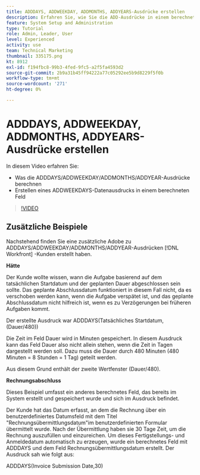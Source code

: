 ```yaml
---
title: ADDDAYS, ADDWEEKDAY, ADDMONTHS, ADDYEARS-Ausdrücke erstellen
description: Erfahren Sie, wie Sie die ADD-Ausdrücke in einem berechneten Feld in Adobe verwenden und erstellen. [!DNL Workfront].
feature: System Setup and Administration
type: Tutorial
role: Admin, Leader, User
level: Experienced
activity: use
team: Technical Marketing
thumbnail: 335175.png
kt: 8912
exl-id: f194fbc8-99b3-4fed-9fc5-a2f5fa4593d2
source-git-commit: 2b9a31b45ff94222a77c05292ee5b9d8229f5f0b
workflow-type: tm+mt
source-wordcount: '271'
ht-degree: 0%

---
```


# ADDDAYS, ADDWEEKDAY, ADDMONTHS, ADDYEARS-Ausdrücke erstellen

In diesem Video erfahren Sie:

* Was die ADDDAYS/ADDWEEKDAY/ADDMONTHS/ADDYEAR-Ausdrücke berechnen
* Erstellen eines ADDWEEKDAYS-Datenausdrucks in einem berechneten Feld

>[!VIDEO](https://video.tv.adobe.com/v/335175/?quality=12)

## Zusätzliche Beispiele

Nachstehend finden Sie eine zusätzliche Adobe zu ADDDAYS/ADDWEEKDAY/ADDMONTHS/ADDYEAR-Ausdrücken [!DNL Workfront] -Kunden erstellt haben.

**Hätte**

Der Kunde wollte wissen, wann die Aufgabe basierend auf dem tatsächlichen Startdatum und der geplanten Dauer abgeschlossen sein sollte. Das geplante Abschlussdatum funktioniert in diesem Fall nicht, da es verschoben werden kann, wenn die Aufgabe verspätet ist, und das geplante Abschlussdatum nicht hilfreich ist, wenn es zu Verzögerungen bei früheren Aufgaben kommt.

Der erstellte Ausdruck war ADDDAYS(Tatsächliches Startdatum,(Dauer/480))

Die Zeit im Feld Dauer wird in Minuten gespeichert. In diesem Ausdruck kann das Feld Dauer also nicht allein stehen, wenn die Zeit in Tagen dargestellt werden soll. Dazu muss die Dauer durch 480 Minuten (480 Minuten = 8 Stunden = 1 Tag) geteilt werden.

Aus diesem Grund enthält der zweite Wertfenster (Dauer/480).


**Rechnungsabschluss**

Dieses Beispiel umfasst ein anderes berechnetes Feld, das bereits im System erstellt und gespeichert wurde und sich im Ausdruck befindet.

Der Kunde hat das Datum erfasst, an dem die Rechnung über ein benutzerdefiniertes Datumsfeld mit dem Titel &quot;Rechnungsübermittlungsdatum&quot;im benutzerdefinierten Formular übermittelt wurde. Nach der Übermittlung haben sie 30 Tage Zeit, um die Rechnung auszufüllen und einzureichen. Um dieses Fertigstellungs- und Anmeldedatum automatisch zu erzeugen, wurde ein berechnetes Feld mit ADDDAYS und dem Feld Rechnungsübermittlungsdatum erstellt. Der Ausdruck sah wie folgt aus:

ADDDAYS(Invoice Submission Date,30)
